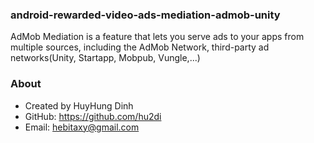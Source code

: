 ### android-rewarded-video-ads-mediation-admob-unity
AdMob Mediation is a feature that lets you serve ads to your apps from multiple sources, including the AdMob Network, third-party ad networks(Unity, Startapp, Mobpub, Vungle,...)

### About
- Created by HuyHung Dinh
- GitHub: https://github.com/hu2di
- Email: hebitaxy@gmail.com
